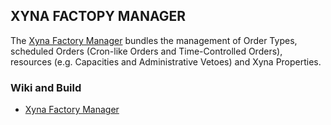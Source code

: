 ## XYNA FACTOPY MANAGER

The [Xyna Factory Manager](https://github.com/Xyna-GmbH/xyna-factory-manager/wiki) bundles the management of Order Types, scheduled Orders (Cron-like Orders and Time-Controlled Orders), resources (e.g. Capacities and Administrative Vetoes) and Xyna Properties.

### Wiki and Build
* [Xyna Factory Manager](https://github.com/Xyna-GmbH/xyna-factory-manager/wiki)
